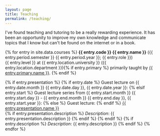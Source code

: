 ```yaml
---
layout: page
title: Teaching
permalink: /teaching/
---
```

I've found teaching and tutoring to be a really rewarding experience.
It has been an opportunity to improve my own knowledge and communicate
topics that I know but can't be found on the internet or in a book. 

{% for entry in site.data.courses %}
<b>{{ entry.code }} {{ entry.name }}</b> ({{ entry.period.semester }} {{ entry.period.year }}; {{ entry.role }})<br />
{{ entry.level }} at {{ entry.location.university }} ({{ entry.location.department }}){% if entry.primary %}
primarily taught by <a href="{{ entry.primary.link }}">{{ entry.primary.name }}</a>.
{% endif %}<br />

{% if entry.presentation %}
{% if entry.date %}
Guest lecture on {{ entry.date.month }} {{ entry.date.day }}, {{ entry.date.year }}:
{% elsif entry.start %}
Guest lecture series from {{ entry.start.month }} {{ entry.start.day }} - {{ entry.end.month }} {{ entry.end.day }}, {{ entry.start.year }}:
{% else %}
Guest lecture:
{% endif %} <a href="{{ entry.presentation.url }}">{{ entry.presentation.name }}</a><br />
{% if entry.presentation.description %}
<i>Description</i>: {{ entry.presentation.description }}
{% endif %}
{% endif %}
{% if entry.description %}
<i>Description</i>: {{ entry.description }}
{% endif %}
{% endfor %}

